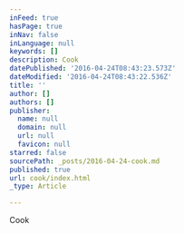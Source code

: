 ```yaml
---
inFeed: true
hasPage: true
inNav: false
inLanguage: null
keywords: []
description: Cook
datePublished: '2016-04-24T08:43:23.573Z'
dateModified: '2016-04-24T08:43:22.536Z'
title: ''
author: []
authors: []
publisher:
  name: null
  domain: null
  url: null
  favicon: null
starred: false
sourcePath: _posts/2016-04-24-cook.md
published: true
url: cook/index.html
_type: Article

---
```

Cook